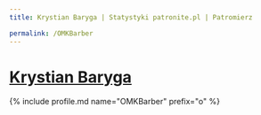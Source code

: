 ```yaml
---
title: Krystian Baryga | Statystyki patronite.pl | Patromierz

permalink: /OMKBarber
---
```


# [Krystian Baryga](https://patronite.pl/OMKBarber)

{% include profile.md name="OMKBarber" prefix="o" %}
